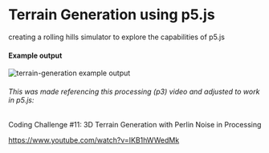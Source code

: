 # Terrain Generation using p5.js

creating a rolling hills simulator to explore the capabilities of p5.js

#### Example output
![terrain-generation example output](example.gif)

###### This was made referencing this processing (p3) video and adjusted to work in p5.js:
Coding Challenge #11: 3D Terrain Generation with Perlin Noise in Processing

https://www.youtube.com/watch?v=IKB1hWWedMk